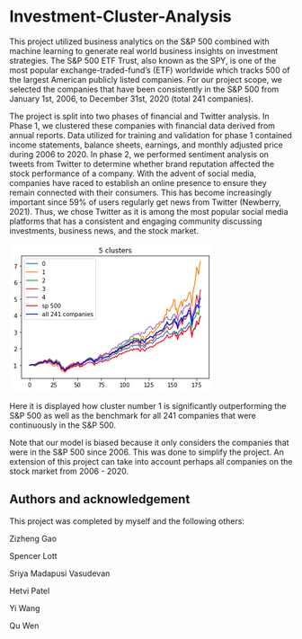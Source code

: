 # Investment-Cluster-Analysis
This project utilized business analytics on the S&P 500 combined with machine learning to generate real world business insights on investment strategies. The S&P 500 ETF Trust, also known as the SPY, is one of the most popular exchange-traded-fund’s (ETF) worldwide which tracks 500 of the largest American publicly listed companies. For our project scope, we selected the companies that have been consistently in the S&P 500 from January 1st, 2006, to December 31st, 2020 (total 241 companies).  

The project is split into two phases of financial and Twitter analysis. In Phase 1, we clustered these companies with financial data derived from annual reports. Data utilized for training and validation for phase 1 contained income statements, balance sheets, earnings, and monthly adjusted price during 2006 to 2020. In phase 2, we performed sentiment analysis on tweets from Twitter to determine whether brand reputation affected the stock performance of a company. With the advent of social media, companies have raced to establish an online presence to ensure they remain connected with their consumers. This has become increasingly important since 59% of users regularly get news from Twitter (Newberry, 2021). Thus, we chose Twitter as it is among the most popular social media platforms that has a consistent and engaging community discussing investments, business news, and the stock market.

![alt text](Clusters%20v.s.%20S&P%20500.png "Clusters v.s. S&amp;P 500")

Here it is displayed how cluster number 1 is significantly outperforming the S&P 500 as well as the benchmark for all 241 companies that were continuously in the S&P 500. 

Note that our model is biased because it only considers the companies that were in the S&P 500 since 2006. This was done to simplify the project. An extension of this project can take into account perhaps all companies on the stock market from 2006 - 2020. 

## Authors and acknowledgement
This project was completed by myself and the following others:

Zizheng Gao 

Spencer Lott 

Sriya Madapusi Vasudevan 

Hetvi Patel 

Yi Wang 

Qu Wen  







